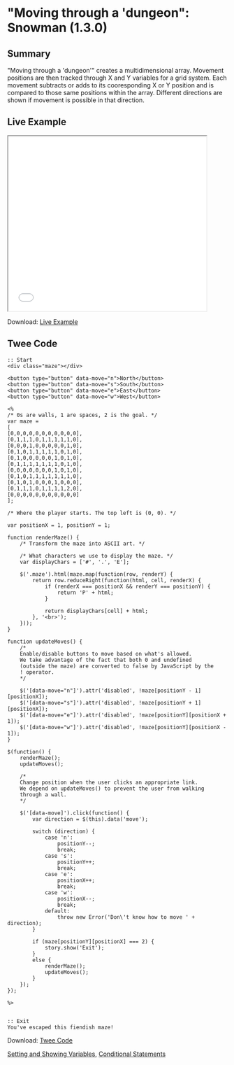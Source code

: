 # "Moving through a 'dungeon": Snowman (1.3.0)

## Summary

"Moving through a 'dungeon'" creates a multidimensional array. Movement positions are then tracked through X and Y variables for a grid system. Each movement subtracts or adds to its cooresponding X or Y position and is compared to those same positions within the array. Different directions are shown if movement is possible in that direction.

## Live Example

<section>
<iframe src="snowman_dungeonmoving_example.html" height=400 width=90%></iframe>

Download: <a href="snowman_dungeonmoving_example.html" target="_blank">Live Example</a>
</section>

## Twee Code

```
:: Start
<div class="maze"></div>

<button type="button" data-move="n">North</button>
<button type="button" data-move="s">South</button>
<button type="button" data-move="e">East</button>
<button type="button" data-move="w">West</button>

<%
/* 0s are walls, 1 are spaces, 2 is the goal. */
var maze = 
[
[0,0,0,0,0,0,0,0,0,0,0],
[0,1,1,1,0,1,1,1,1,1,0],
[0,0,0,1,0,0,0,0,0,1,0],
[0,1,0,1,1,1,1,1,0,1,0],
[0,1,0,0,0,0,0,1,0,1,0],
[0,1,1,1,1,1,1,1,0,1,0],
[0,0,0,0,0,0,0,1,0,1,0],
[0,1,0,1,1,1,1,1,1,1,0],
[0,1,0,1,0,0,0,1,0,0,0],
[0,1,1,1,0,1,1,1,1,2,0],
[0,0,0,0,0,0,0,0,0,0,0]
];

/* Where the player starts. The top left is (0, 0). */

var positionX = 1, positionY = 1;

function renderMaze() {
	/* Transform the maze into ASCII art. */
	
	/* What characters we use to display the maze. */
	var displayChars = ['#', '.', 'E'];

	$('.maze').html(maze.map(function(row, renderY) {
		return row.reduceRight(function(html, cell, renderX) {
			if (renderX === positionX && renderY === positionY) {
				return 'P' + html;
			}
			
			return displayChars[cell] + html;
		}, '<br>');
	}));
}

function updateMoves() {
	/*
	Enable/disable buttons to move based on what's allowed.
	We take advantage of the fact that both 0 and undefined
	(outside the maze) are converted to false by JavaScript by the
	! operator.
	*/

	$('[data-move="n"]').attr('disabled', !maze[positionY - 1][positionX]);
	$('[data-move="s"]').attr('disabled', !maze[positionY + 1][positionX]);
	$('[data-move="e"]').attr('disabled', !maze[positionY][positionX + 1]);
	$('[data-move="w"]').attr('disabled', !maze[positionY][positionX - 1]);
}

$(function() {
	renderMaze();
	updateMoves();
	
	/*
	Change position when the user clicks an appropriate link.
	We depend on updateMoves() to prevent the user from walking
	through a wall.
	*/

	$('[data-move]').click(function() {
		var direction = $(this).data('move');
	
		switch (direction) {
			case 'n':
				positionY--;
				break;
			case 's':
				positionY++;
				break;
			case 'e':
				positionX++;
				break;
			case 'w':
				positionX--;
				break;
			default:
				throw new Error('Don\'t know how to move ' + direction);
		}
		
		if (maze[positionY][positionX] === 2) {
			story.show('Exit');
		}
		else {
			renderMaze();
			updateMoves();
		}
	});
});

%>


:: Exit
You've escaped this fiendish maze!
```

Download: <a href="snowman_dungeonmoving_twee.txt" target="_blank">Twee Code</a>

[Setting and Showing Variables](../../settingandshowing/snowman/snowman_settingandshowing.md), 
[Conditional Statements](../../conditionalstatements/snowman/snowman_conditionalstatements.md)
